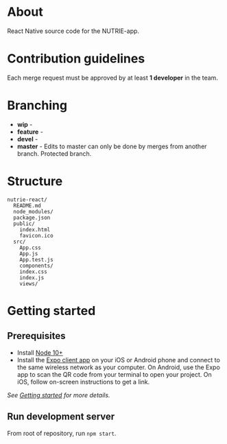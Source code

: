 # About
React Native source code for the NUTRIE-app. 

# Contribution guidelines
Each merge request must be approved by at least **1 developer** in the team. 

# Branching 
* **wip** - 
* **feature** - 
* **devel** - 
* **master** - Edits to master can only be done by merges from another branch. Protected branch. 

# Structure
``` 
nutrie-react/
  README.md
  node_modules/
  package.json
  public/
    index.html
    favicon.ico
  src/
    App.css
    App.js
    App.test.js
    components/
    index.css
    index.js
    views/
```
# Getting started

## Prerequisites
* Install [Node 10+](https://nodejs.org/en/download/) 
* Install the [Expo client app](https://expo.io/) on your iOS or Android phone and connect to the same wireless network as your computer. On Android, use the Expo app to scan the QR code from your terminal to open your project. On iOS, follow on-screen instructions to get a link.

*See [Getting started](https://facebook.github.io/react-native/docs/getting-started) for more details.* 

## Run development server
From root of repository, run ```npm start```. 
